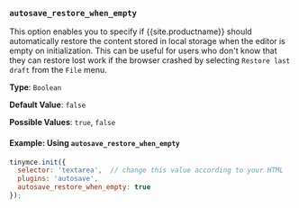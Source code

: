 ### `autosave_restore_when_empty`

This option enables you to specify if {{site.productname}} should automatically restore the content stored in local storage when the editor is empty on initialization. This can be useful for users who don't know that they can restore lost work if the browser crashed by selecting `Restore last draft` from the `File` menu.

**Type**: `Boolean`

**Default Value**: `false`

**Possible Values**: `true`, `false`

#### Example: Using `autosave_restore_when_empty`

```js
tinymce.init({
  selector: 'textarea',  // change this value according to your HTML
  plugins: 'autosave',
  autosave_restore_when_empty: true
});
```
